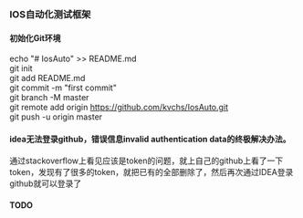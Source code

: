 ### IOS自动化测试框架

#### 初始化Git环境


echo "# IosAuto" >> README.md  
git init  
git add README.md  
git commit -m "first commit"  
git branch -M master  
git remote add origin https://github.com/kvchs/IosAuto.git  
git push -u origin master  


#### idea无法登录github，错误信息invalid authentication data的终极解决办法。
通过stackoverflow上看见应该是token的问题，就上自己的github上看了一下token，发现有了很多的token，就把已有的全部删除了，然后再次通过IDEA登录github就可以登录了

#### TODO